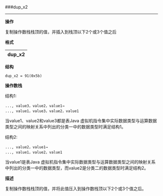###dup_x2

----

**操作**

复制操作数栈栈顶的值，并插入到栈顶以下2个或3个值之后

**格式**

|dup_x2|
|--------:|

**结构**
```
dup_x2 = 91(0x5b)
```

**操作数栈**

结构1:
```
..., value3，value2，value1→
..., value1，value3，value2，value1
```
当value1、value2和value3都是表Java 虚拟机指令集中实际数据类型与运算数据类型之间的映射关系中列出的分类一中的数据类型时满足结构1。

结构2:
```
..., value2，value1→
..., value1，value2，value1
```
当value1是表Java 虚拟机指令集中实际数据类型与运算数据类型之间的映射关系中列出的分类一中的数据类型，而value2是分类二的数据类型时满足结构2。

**描述**

复制操作数栈栈顶的值，并将此值压入到操作数栈顶以下2个或3个值之后。
